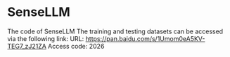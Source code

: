 # SenseLLM
The code of SenseLLM
The training and testing datasets can be accessed via the following link:
URL: https://pan.baidu.com/s/1Umom0eA5KV-TEG7_zJ21ZA
Access code: 2026

